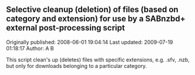 ## Selective cleanup (deletion) of files  (based on category and extension) for use by a SABnzbd+ external post-processing script 
Originally published: 2008-06-01 19:04:14 
Last updated: 2009-07-19 01:18:17 
Author: A B 
 
This script clean's up (deletes) files with specific extensions, e.g. .sfv, .nzb, but only for downloads belonging to a particular category.